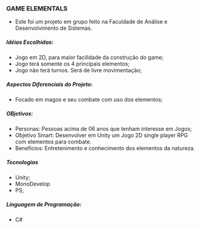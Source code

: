 ### GAME ELEMENTALS

- Este foi um projeto em grupo feito na Faculdade de Análise e Desenvolvimento de Sistemas.
##### Idéias Escolhidas:
- Jogo em 2D, para maior facilidade da construção do game;
- Jogo terá somente os 4 principais elementos;
- Jogo não terá turnos. Será de livre movimentação;
##### Aspectos Diferenciais do Projeto:
- Focado em magos e seu combate com uso dos elementos;
##### OBjetivos: 
- Personas: Pessoas acima de 06 anos que tenham interesse em Jogos;
- Objetivo Smart: Desenvolver em Unity um Jogo 2D single player RPG com elementos para combate.
- Benefícios: Entretenimento e conhecimento dos elementos da natureza.
##### Tecnologias
- Unity;
- MonoDevelop
- PS;
##### Linguagem de Programação:
- C#
